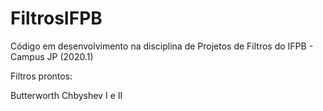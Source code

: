 # FiltrosIFPB
Código em desenvolvimento na disciplina de Projetos de Filtros do IFPB - Campus JP (2020.1)

Filtros prontos:

Butterworth
Chbyshev I e II
